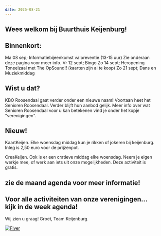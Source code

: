 ```yaml
---
date: 2025-08-21
---
```


## Wees welkom bij Buurthuis Keijenburg!
## Binnenkort:
Ma 08 sep; Informatiebijeenkomst valpreventie.(13-15 uur) Zie onderaan deze pagina voor meer info.
Vr 12 sept; Bingo
Zo 14 sept; Heropening Toneelzaal met The OpSound!! (kaarten zijn al te koop)
Zo 21 sept; Dans en Muziekmiddag

## Wist u dat?
KBO Roosendaal gaat verder onder een nieuwe naam! Voortaan heet het Senioren Roosendaal.
Verder blijft hun aanbod gelijk. Meer info over wat Senioren Roosendaal voor u kan betekenen vind je onder het kopje "verenigingen".


## Nieuw!

KaartKeijen.
  Elke woensdag middag kun je rikken of jokeren bij keijenburg. Inleg is 2,50 euro voor de prijzenpot.

CreaKeijen.
  Ook is er een cratieve middag elke woensdag. Neem je eigen werkje mee, of werk aan iets uit onze mogelijkheden. 
  Deze activiteit is gratis.

## zie de maand agenda voor meer informatie!

## Voor alle activiteiten van onze verenigingen... kijk in de week agenda!

Wij zien u graag!
Groet,
Team Keijenburg.

[![Flyer](/images/content/flyer_burgerhout_2025_small.jpg)](/images/content/flyer_burgerhout_2025.jpg)
